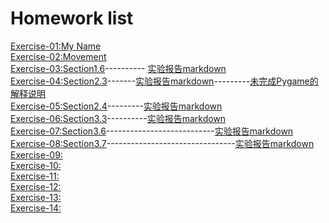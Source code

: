 Homework list
============================
[Exercise-01:My Name](https://github.com/Wangsenlol/compuational_physics_N2015301020139/blob/master/%E5%A7%93%E5%90%8D.py)<br/>
[Exercise-02:Movement](http://note.youdao.com/noteshare?id=1fa57afc028a1f6cd6080cc7b10a6b73)<br/>
[Exercise-03:Section1.6](https://github.com/Wangsenlol/compuational_physics_N2015301020139/tree/master/Chapter1)----------
[实验报告markdown](https://www.zybuluo.com/Andy-Wang/note/901661)<br/>
[Exercise-04:Section2.3](https://github.com/Wangsenlol/compuational_physics_N2015301020139/blob/master/Chapter2/%E4%BD%9C%E4%B8%9A2.12.py)-------[实验报告markdown](https://www.zybuluo.com/Andy-Wang/note/913288)---------[未完成Pygame的解释说明](https://www.zybuluo.com/Andy-Wang/note/914409)<br/>
[Exercise-05:Section2.4](https://github.com/Wangsenlol/compuational_physics_N2015301020139/blob/master/Chapter2/%E4%BD%9C%E4%B8%9A2.21.py)---------[实验报告markdown](https://www.zybuluo.com/Andy-Wang/note/921767)<br/>
[Exercise-06:Section3.3](https://raw.githubusercontent.com/Wangsenlol/compuational_physics_N2015301020139/master/Chapter3/3.13.py)----------[实验报告markdown](https://www.zybuluo.com/Andy-Wang/note/930353)<br/>
[Exercise-07:Section3.6](https://raw.githubusercontent.com/Wangsenlol/compuational_physics_N2015301020139/master/Chapter3/%E4%BD%9C%E4%B8%9A3.25.py)---------------------------[实验报告markdown](https://www.zybuluo.com/Andy-Wang/note/938666)<br/>
[Exercise-08:Section3.7](https://raw.githubusercontent.com/Wangsenlol/compuational_physics_N2015301020139/master/Chapter3/%E4%BD%9C%E4%B8%9A3.31.py)--------------------------------[实验报告markdown](https://www.zybuluo.com/Andy-Wang/note/947128)<br/>
[Exercise-09:]()<br/>
[Exercise-10:]()<br/>
[Exercise-11:]()<br/>
[Exercise-12:]()<br/>
[Exercise-13:]()<br/>
[Exercise-14:]()<br/>
